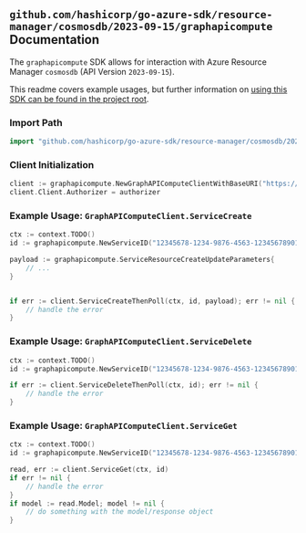 
## `github.com/hashicorp/go-azure-sdk/resource-manager/cosmosdb/2023-09-15/graphapicompute` Documentation

The `graphapicompute` SDK allows for interaction with Azure Resource Manager `cosmosdb` (API Version `2023-09-15`).

This readme covers example usages, but further information on [using this SDK can be found in the project root](https://github.com/hashicorp/go-azure-sdk/tree/main/docs).

### Import Path

```go
import "github.com/hashicorp/go-azure-sdk/resource-manager/cosmosdb/2023-09-15/graphapicompute"
```


### Client Initialization

```go
client := graphapicompute.NewGraphAPIComputeClientWithBaseURI("https://management.azure.com")
client.Client.Authorizer = authorizer
```


### Example Usage: `GraphAPIComputeClient.ServiceCreate`

```go
ctx := context.TODO()
id := graphapicompute.NewServiceID("12345678-1234-9876-4563-123456789012", "example-resource-group", "databaseAccountValue", "serviceValue")

payload := graphapicompute.ServiceResourceCreateUpdateParameters{
	// ...
}


if err := client.ServiceCreateThenPoll(ctx, id, payload); err != nil {
	// handle the error
}
```


### Example Usage: `GraphAPIComputeClient.ServiceDelete`

```go
ctx := context.TODO()
id := graphapicompute.NewServiceID("12345678-1234-9876-4563-123456789012", "example-resource-group", "databaseAccountValue", "serviceValue")

if err := client.ServiceDeleteThenPoll(ctx, id); err != nil {
	// handle the error
}
```


### Example Usage: `GraphAPIComputeClient.ServiceGet`

```go
ctx := context.TODO()
id := graphapicompute.NewServiceID("12345678-1234-9876-4563-123456789012", "example-resource-group", "databaseAccountValue", "serviceValue")

read, err := client.ServiceGet(ctx, id)
if err != nil {
	// handle the error
}
if model := read.Model; model != nil {
	// do something with the model/response object
}
```
